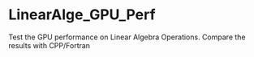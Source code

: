 # LinearAlge_GPU_Perf
Test the GPU performance on Linear Algebra Operations. Compare the results with CPP/Fortran
